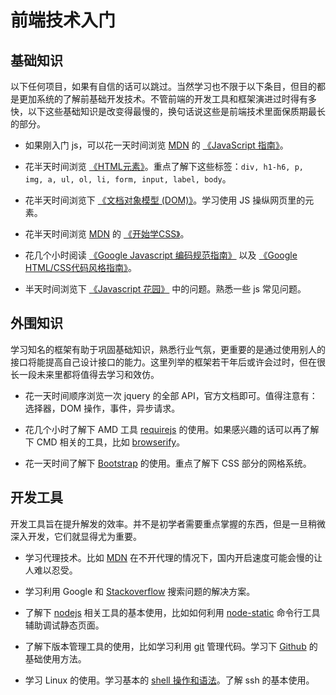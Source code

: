 # 前端技术入门

## 基础知识

以下任何项目，如果有自信的话可以跳过。当然学习也不限于以下条目，但目的都是更加系统的了解前基础开发技术。不管前端的开发工具和框架演进过时得有多快，以下这些基础知识是改变得最慢的，换句话说这些是前端技术里面保质期最长的部分。

+ 如果刚入门 js，可以花一天时间浏览 [MDN][mdn] 的 [《JavaScript 指南》][mdn-js-guide]。

+ 花半天时间浏览 [《HTML元素》][html-elem]。重点了解下这些标签：`div, h1-h6, p, img, a, ul, ol, li, form, input, label, body`。

+ 花半天时间浏览下 [《文档对象模型 (DOM)》][dom-guide]。学习使用 JS 操纵网页里的元素。

+ 花半天时间浏览 [MDN][mdn] 的 [《开始学CSS》][css-getting-started]。

+ 花几个小时阅读 [《Google Javascript 编码规范指南》][google-js-guide] 以及 [《Google HTML/CSS代码风格指南》][html-css-guide]。

+ 半天时间浏览下 [《Javascript 花园》][js-garden] 中的问题。熟悉一些 js 常见问题。

## 外围知识

学习知名的框架有助于巩固基础知识，熟悉行业气氛，更重要的是通过使用别人的接口将能提高自己设计接口的能力。这里列举的框架若干年后或许会过时，但在很长一段未来里都将值得去学习和效仿。

+ 花一天时间顺序浏览一次 jquery 的全部 API，官方文档即可。值得注意有：选择器，DOM 操作，事件，异步请求。

+ 花几个小时了解下 AMD 工具 [requirejs][requirejs] 的使用。如果感兴趣的话可以再了解下 CMD 相关的工具，比如 [browserify][browserify]。

+ 花一天时间了解下 [Bootstrap][bootstrap] 的使用。重点了解下 CSS 部分的网格系统。

## 开发工具

开发工具旨在提升解发的效率。并不是初学者需要重点掌握的东西，但是一旦稍微深入开发，它们就显得尤为重要。

+ 学习代理技术。比如 [MDN][mdn] 在不开代理的情况下，国内开启速度可能会慢的让人难以忍受。

+ 学习利用 Google 和 [Stackoverflow][stackoverflow] 搜索问题的解决方案。

+ 了解下 [nodejs][nodejs] 相关工具的基本使用，比如如何利用 [node-static][node-static] 命令行工具辅助调试静态页面。

+ 了解下版本管理工具的使用，比如学习利用 [git][git] 管理代码。学习下 [Github][github] 的基础使用方法。

+ 学习 Linux 的使用。学习基本的 [shell 操作和语法][shell]。了解 ssh 的基本使用。


[mdn]: https://developer.mozilla.org

[mdn-js-guide]: https://developer.mozilla.org/zh-CN/docs/Web/JavaScript/Guide

[js-garden]: http://bonsaiden.github.io/JavaScript-Garden/zh/

[html-elem]: https://developer.mozilla.org/zh-CN/docs/Web/HTML/Element

[dom-guide]: https://developer.mozilla.org/zh-CN/docs/Web/API/Document_Object_Model

[css-getting-started]: https://developer.mozilla.org/zh-CN/docs/Web/Guide/CSS/Getting_started

[google-js-guide]: http://alloyteam.github.io/JX/doc/specification/google-javascript.xml

[html-css-guide]: http://chajn.org/htmlcssguide/htmlcssguide.html

[requirejs]: http://requirejs.org/

[browserify]: http://browserify.org/

[bootstrap]: http://getbootstrap.com/

[nodejs]: nodejs.org

[node-static]: https://www.npmjs.org/package/node-static

[git]: http://git-scm.com

[github]: https://github.com/

[stackoverflow]: http://stackoverflow.com/

[shell]: http://wiki.ubuntu.org.cn/Shell%E7%BC%96%E7%A8%8B%E5%9F%BA%E7%A1%80
